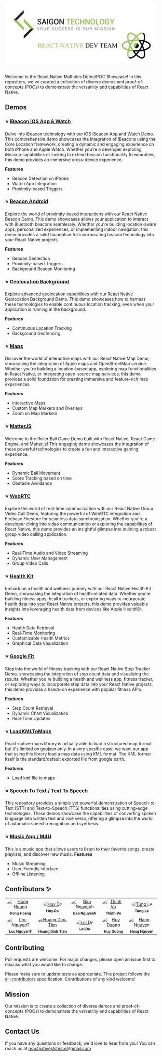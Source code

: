 <!-- PROJECT LOGO -->
<div>
    <img src="./Logo.png" alt="Logo">
</div>

<br/>

<!-- INTRODUCTION -->

Welcome to the React Native Multiples Demo/POC Showcase! In this repository, we've curated a collection of diverse demos and proof-of-concepts (POCs) to demonstrate the versatility and capabilities of React Native.

## Demos

### ⭐ [iBeacon iOS App & Watch](Beacon%20Sample)

Delve into iBeacon technology with our iOS iBeacon App and Watch Demo. This comprehensive demo showcases the integration of iBeacons using the Core Location framework, creating a dynamic and engaging experience on both iPhone and Apple Watch. Whether you're a developer exploring iBeacon capabilities or looking to extend beacon functionality to wearables, this demo provides an immersive cross-device experience.

**Features**
- Beacon Detection on iPhone
- Watch App Integration
- Proximity-based Triggers

### ⭐ [Beacon Android](BeaconsAndroidDemo)
Explore the world of proximity-based interactions with our React Native Beacon Demo. This demo showcases allows your application to interact with Bluetooth beacons seamlessly. Whether you're building location-aware apps, personalized experiences, or implementing indoor navigation, this demo provides a solid foundation for incorporating beacon technology into your React Native projects.

**Features**
- Beacon Dectection
- Proximity-based Triggers
- Background Beacon Monitoring

### ⭐ [Geolocation Background](GeolocationBackground)

Explore advanced geolocation capabilities with our React Native Geolocation Background Demo. This demo showcases how to harness these technologies to enable continuous location tracking, even when your application is running in the background.

**Features**
- Continuous Location Tracking
- Background Geofencing


### ⭐ [Maps](Maps)

Discover the world of interactive maps with our React Native Map Demo, showcasing the integration of Apple maps and OpenStreetMap service. Whether you're building a location-based app, exploring map functionalities in React Native, or integrating open-source map services, this demo provides a solid foundation for creating immersive and feature-rich map experiences.

**Features**
- Interactive Maps
- Custom Map Markers and Overlays
- Zoom on Map Markers


### ⭐ [MatterJS](MatterJSDemo)

Welcome to the Roller Ball Game Demo built with React Native, React Game Engine, and Matter.js! This engaging demo showcases the integration of these powerful technologies to create a fun and interactive gaming experience.

**Features**
- Dynamic Ball Movement
- Score Tracking based on time
- Obstacle Avoidance

### ⭐ [WebRTC](WebRTC)

Explore the world of real-time communication with our React Native Group Video Call Demo, featuring the powerful of WebRTC integration and Firebase Firestore for seamless data synchronization. Whether you're a developer diving into video communication or exploring the capabilities of React Native, this demo provides an insightful glimpse into building a robust group video calling application.

**Features**
- Real-Time Audio and Video Streaming
- Dynamic User Management
- Group Video Calls


### ⭐ [Health Kit](healthkit_demo)

Embark on a health and wellness journey with our React Native Health Kit Demo, showcasing the integration of health-related data. Whether you're building fitness apps, health trackers, or exploring ways to incorporate health data into your React Native projects, this demo provides valuable insights into leveraging health data from devices like Apple HealthKit.

**Features**
- Health Data Retrieval
- Real-Time Monitoring
- Customizable Health Metrics
- Graphical Data Visualization

### ⭐ [Google Fit](rn_google_fit)

Step into the world of fitness tracking with our React Native Step Tracker Demo, showcasing the integration of step count data and visualizing the results. Whether you're building a health and wellness app, fitness tracker, or exploring ways to incorporate step data into your React Native projects, this demo provides a hands-on experience with popular fitness APIs.

**Features**
- Step Count Retrieval
- Dynamic Chart Visualization
- Real-Time Updates

### ⭐ [LoadKMLToMaps](react-native-maps)

React-native-maps library is actually able to load a structured map format but it's limited on geojson only. In a very spesific case, we want our app that using this library load a map data using KML format. The KML format itself is the standard/default exported file from google earth.

**Features**
- Load kml file to maps

### ⭐ [Speech To Text / Text To Speech](SpeechToText)

This repository provides a simple yet powerful demonstration of Speech-to-Text (STT) and Text-to-Speech (TTS) functionalities using cutting-edge technologies. These demos showcase the capabilities of converting spoken language into written text and vice versa, offering a glimpse into the world of automatic speech recognition and synthesis.

### ⭐ [Music App / M4U](MusicApp)

This is a music app that allows users to listen to their favorite songs, create playlists, and discover new music.
**Features**
- Music Streaming
- User-Friendly Interface
- Offline Listening

## Contributors ✨

<table>
  <tr>
    <td align="center"><a href="https://github.com/honghoangsts/"><img src="https://avatars.githubusercontent.com/u/63329049?v=4" width="70px;" alt="Hong Hoang" style="border-radius: 50%;"/><br /><sub><b>Hong Hoang</b></sub></a><br /></td>
    <td align="center"><a href="https://github.com/huydosgtech/"><img src="https://avatars.githubusercontent.com/u/105196859?v=4" width="70px;" alt="Huy Do" style="border-radius: 50%;"/><br /><sub><b>Huy Do</b></sub></a><br /></td>
    <td align="center"><a href="https://github.com/baonguyenhsts/"><img src="https://avatars.githubusercontent.com/u/62632321?v=4" width="70px;" alt="Bao Nguyenh" style="border-radius: 50%;"/><br /><sub><b>Bao Nguyenh</b></sub></a><br /></td>
    <td align="center"><a href="https://github.com/ThinhKimVo/"><img src="https://avatars.githubusercontent.com/u/104345392?v=4" width="70px;" alt="Thinh Vo" style="border-radius: 50%;"/><br /><sub><b>Thinh Vo</b></sub></a><br /></td>
    <td align="center"><a href="https://github.com/tuledu/"><img src="https://avatars.githubusercontent.com/u/111717882?v=4" width="70px;" alt="Tung Le" style="border-radius: 50%;"/><br /><sub><b>Tung Le</b></sub></a><br /></td>
  </tr>
  <tr>
    <td align="center"><a href="https://github.com/loc-nguyenthien/"><img src="https://avatars.githubusercontent.com/u/114563576?v=4" width="70px;" alt="Loc NguyenT" style="border-radius: 50%;"/><br /><sub><b>Loc NguyenT</b></sub></a><br /></td>
    <td align="center"><a href="https://github.com/hoangSTS/"><img src="https://avatars.githubusercontent.com/u/117052298?v=4" width="70px;" alt="Hoang Dinh Tien" style="border-radius: 50%;"/><br /><sub><b>Hoang Dinh Tien</b></sub></a><br /></td>
    <td align="center"><a href="https://github.com/loido/"><img src="https://avatars.githubusercontent.com/u/117077260?v=4" width="70px;" alt="Loi Do" style="border-radius: 50%;"/><br /><sub><b>Loi Do</b></sub></a><br /></td>
    <td align="center"><a href="https://github.com/ngochuyduong/"><img src="https://avatars.githubusercontent.com/u/124558477?v=4" width="70px;" alt="Huy Duong" style="border-radius: 50%;"/><br /><sub><b>Huy Duong</b></sub></a><br /></td>
    <td align="center"><a href="https://github.com/hangnguyensaigontech/"><img src="https://avatars.githubusercontent.com/u/124117862?v=4" width="70px;" alt="Hang Nguyen" style="border-radius: 50%;"/><br /><sub><b>Hang Nguyen</b></sub></a><br /></td>
  </tr>
</table>

## Contributing
Pull requests are welcome. For major changes, please open an issue first to discuss what you would like to change.

Please make sure to update tests as appropriate.
This project follows the [all-contributors](https://github.com/saigontechnology/React-Native/graphs/contributors) specification. Contributions of any kind welcome!

## Mission

Our mission is to create a collection of diverse demos and proof-of-concepts (POCs) to demonstrate the versatility and capabilities of React Native.

## Contact Us

If you have any questions or feedback, we'd love to hear from you! You can reach us at reactnativeststeam@gmail.com
